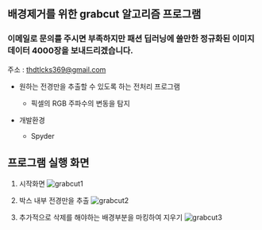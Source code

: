 ## 배경제거를 위한 grabcut 알고리즘 프로그램

### 이메일로 문의를 주시면 부족하지만 패션 딥러닝에 쓸만한 정규화된 이미지 데이터 4000장을 보내드리겠습니다.
주소 : thdtlcks369@gmail.com

* 원하는 전경만을 추출할 수 있도록 하는 전처리 프로그램
  * 픽셀의 RGB 주파수의 변동을 탐지
  
* 개발환경
  * Spyder

## 프로그램 실행 화면

1. 시작화면
 ![grabcut1](https://user-images.githubusercontent.com/40975942/64931892-6f815c00-d876-11e9-8dae-40619546096d.jpg)

2. 박스 내부 전경만을 추출
![grabcut2](https://user-images.githubusercontent.com/40975942/64931906-7c9e4b00-d876-11e9-8186-a08dc6414918.jpg)

3. 추가적으로 삭제를 해야하는 배경부분을 마킹하여 지우기
![grabcut3](https://user-images.githubusercontent.com/40975942/64931914-82942c00-d876-11e9-8340-e86d4e412913.jpg)

